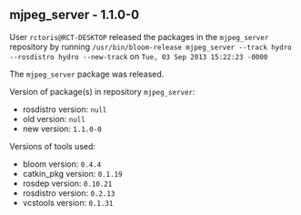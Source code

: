 ## mjpeg_server - 1.1.0-0

User `rctoris@RCT-DESKTOP` released the packages in the `mjpeg_server` repository by running `/usr/bin/bloom-release mjpeg_server --track hydro --rosdistro hydro --new-track` on `Tue, 03 Sep 2013 15:22:23 -0000`

The `mjpeg_server` package was released.

Version of package(s) in repository `mjpeg_server`:
- rosdistro version: `null`
- old version: `null`
- new version: `1.1.0-0`

Versions of tools used:
- bloom version: `0.4.4`
- catkin_pkg version: `0.1.19`
- rosdep version: `0.10.21`
- rosdistro version: `0.2.13`
- vcstools version: `0.1.31`


